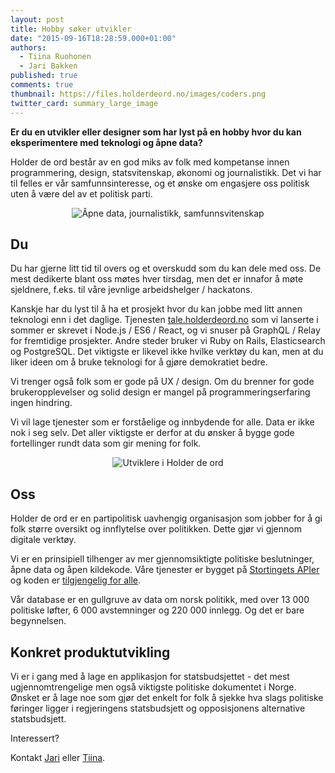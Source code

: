 ```yaml
---
layout: post
title: Hobby søker utvikler
date: "2015-09-16T18:28:59.000+01:00"
authors: 
  - Tiina Ruohonen
  - Jari Bakken
published: true
comments: true
thumbnail: https://files.holderdeord.no/images/coders.png
twitter_card: summary_large_image
---
```



**Er du en utvikler eller designer som har lyst på en hobby hvor du kan eksperimentere med teknologi og åpne data?**

Holder de ord består av en god miks av folk med kompetanse innen programmering, design, statsvitenskap, økonomi og journalistikk. Det vi har til felles er vår samfunnsinteresse, og et ønske om engasjere oss politisk uten å være del av et politisk parti.

<div style="text-align: center;">
    <img style="display: inline-block" class="img-responsive" src="//files.holderdeord.no/images/venn.png" alt="Åpne data, journalistikk, samfunnsvitenskap"/>
</div>

## Du

Du har gjerne litt tid til overs og et overskudd som du kan dele med oss. De mest dedikerte blant oss møtes hver tirsdag, men det er innafor å møte sjeldnere, f.eks. til våre jevnlige arbeidshelger / hackatons.

Kanskje har du lyst til å ha et prosjekt hvor du kan jobbe med litt annen teknologi enn i det daglige. Tjenesten [tale.holderdeord.no](https://tale.holderdeord.no) som vi lanserte i sommer er skrevet i Node.js / ES6 / React, og vi snuser på GraphQL / Relay for fremtidige prosjekter. Andre steder bruker vi Ruby on Rails, Elasticsearch og PostgreSQL. Det viktigste er likevel ikke hvilke verktøy du kan, men at du liker ideen om å bruke teknologi for å gjøre demokratiet bedre.

Vi trenger også folk som er gode på UX / design. Om du brenner for gode brukeropplevelser og solid design er mangel på programmeringserfaring ingen hindring. 

Vi vil lage tjenester som er forståelige og innbydende for alle. Data er ikke nok i seg selv. Det aller viktigste er derfor at du ønsker å bygge gode fortellinger rundt data som gir mening for folk. 

<div style="text-align: center;">
    <img style="display: inline-block" class="img-responsive" src="//files.holderdeord.no/images/coders.png" alt="Utviklere i Holder de ord"/>
</div>

## Oss

Holder de ord er en partipolitisk uavhengig organisasjon som jobber for å gi folk større oversikt og innflytelse over politikken. Dette gjør vi gjennom digitale verktøy.

Vi er en prinsipiell tilhenger av mer gjennomsiktigte politiske beslutninger, åpne data og åpen kildekode. Våre tjenester er bygget på [Stortingets APIer](http://data.stortinget.no/) og koden er [tilgjengelig for alle](https://github.com/holderdeord/).

Vår database er en gullgruve av data om norsk politikk, med over 13 000 politiske løfter, 6 000 avstemninger og 220 000 innlegg. Og det er bare begynnelsen.

## Konkret produktutvikling

Vi er i gang med å lage en applikasjon for statsbudsjettet - det mest ugjennomtrengelige men også viktigste politiske dokumentet i Norge. Ønsket er å lage noe som gjør det enkelt for folk å sjekke hva slags politiske føringer ligger i regjeringens statsbudsjett og opposisjonens alternative statsbudsjett.

Interessert?

Kontakt [Jari](mailto:jari@holderdeord.no) eller [Tiina](mailto:tiina@holderdeord.no).
